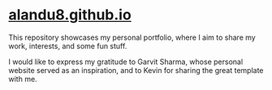 # [alandu8.github.io](https://alandu8.github.io)
This repository showcases my personal portfolio, where I aim to share my work, interests, and some fun stuff. 

I would like to express my gratitude to Garvit Sharma, whose personal website served as an inspiration, and to Kevin for sharing the great template with me.
